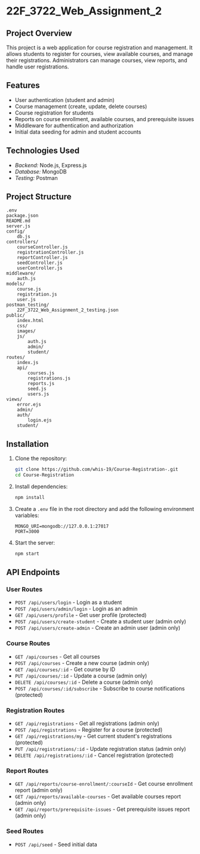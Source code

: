 # 22F_3722_Web_Assignment_2

## Project Overview

This project is a web application for course registration and management. It allows students to register for courses, view available courses, and manage their registrations. Administrators can manage courses, view reports, and handle user registrations.

## Features

- User authentication (student and admin)
- Course management (create, update, delete courses)
- Course registration for students
- Reports on course enrollment, available courses, and prerequisite issues
- Middleware for authentication and authorization
- Initial data seeding for admin and student accounts

## Technologies Used
- *Backend:* Node.js, Express.js
- *Database:* MongoDB
- *Testing:* Postman

## Project Structure

```
.env
package.json
README.md
server.js
config/
    db.js
controllers/
    courseController.js
    registrationController.js
    reportController.js
    seedController.js
    userController.js
middleware/
    auth.js
models/
    course.js
    registration.js
    user.js
postman_testing/
    22F_3722_Web_Assignment_2_testing.json
public/
    index.html
    css/
    images/
    js/
        auth.js
        admin/
        student/
routes/
    index.js
    api/
        courses.js
        registrations.js
        reports.js
        seed.js
        users.js
views/
    error.ejs
    admin/
    auth/
        login.ejs
    student/

```

## Installation

1. Clone the repository:
    ```sh
    git clone https://github.com/whis-19/Course-Registration-.git
    cd Course-Registration
    ```

2. Install dependencies:
    ```sh
    npm install
    ```

3. Create a `.env` file in the root directory and add the following environment variables:
    ```
    MONGO_URI=mongodb://127.0.0.1:27017
    PORT=3000
    ```

4. Start the server:
    ```sh
    npm start
    ```

## API Endpoints

### User Routes

- `POST /api/users/login` - Login as a student
- `POST /api/users/admin/login` - Login as an admin
- `GET /api/users/profile` - Get user profile (protected)
- `POST /api/users/create-student` - Create a student user (admin only)
- `POST /api/users/create-admin` - Create an admin user (admin only)

### Course Routes

- `GET /api/courses` - Get all courses
- `POST /api/courses` - Create a new course (admin only)
- `GET /api/courses/:id` - Get course by ID
- `PUT /api/courses/:id` - Update a course (admin only)
- `DELETE /api/courses/:id` - Delete a course (admin only)
- `POST /api/courses/:id/subscribe` - Subscribe to course notifications (protected)

### Registration Routes

- `GET /api/registrations` - Get all registrations (admin only)
- `POST /api/registrations` - Register for a course (protected)
- `GET /api/registrations/my` - Get current student's registrations (protected)
- `PUT /api/registrations/:id` - Update registration status (admin only)
- `DELETE /api/registrations/:id` - Cancel registration (protected)

### Report Routes

- `GET /api/reports/course-enrollment/:courseId` - Get course enrollment report (admin only)
- `GET /api/reports/available-courses` - Get available courses report (admin only)
- `GET /api/reports/prerequisite-issues` - Get prerequisite issues report (admin only)

### Seed Routes

- `POST /api/seed` - Seed initial data

